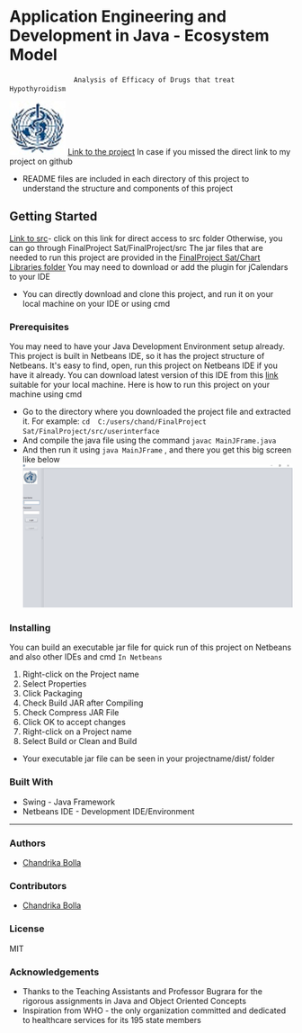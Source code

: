 # Application Engineering and Development in Java - Ecosystem Model
```
                Analysis of Efficacy of Drugs that treat Hypothyroidism
```
![](images/who-logo.jpg)
 [Link to the project](https://github.com/chandrikabolla/aed_project) In case if you missed the direct link to my project on github
 * README files are included in each directory of this project to understand the structure and components of this project
## Getting Started
 [Link to src](https://github.com/chandrikabolla/aed_project/tree/master/FinalProject%20Sat/FinalProject/src)- click on this link for direct access to src folder 
Otherwise, you can go through FinalProject Sat/FinalProject/src
The jar files that are needed to run this project are provided in the  [FinalProject Sat/Chart Libraries folder](https://github.com/chandrikabolla/aed_project/tree/master/FinalProject%20Sat/Chart%20Libraries) 
You may need to download or add the plugin for jCalendars to your IDE 
* You can directly download and clone this project, and run it on your local machine on your IDE or using cmd
### Prerequisites
You may need to have your Java Development Environment setup already.
This project is built in Netbeans IDE, so it has the project structure of Netbeans. It's easy to find, open, run this project on Netbeans IDE if you have it already.
You can download latest version of this IDE from this [link](https://netbeans.org/downloads/) suitable for your local machine.
 Here is how to run this project on your machine using cmd
* Go to the directory where you downloaded the project file and extracted it.
 For example: `cd  C:/users/chand/FinalProject Sat/FinalProject/src/userinterface `
* And compile the java file using the command `javac MainJFrame.java` 
* And then run it using `java MainJFrame` , and there you get this big screen like below
![](images/homepage.png)

 
### Installing
You can build an executable jar file for quick run of this project on Netbeans and also other IDEs and cmd
`` In Netbeans ``
1. Right-click on the Project name
2. Select Properties
3. Click Packaging
4. Check Build JAR after Compiling
5. Check Compress JAR File
6. Click OK to accept changes
7. Right-click on a Project name
8. Select Build or Clean and Build
* Your executable jar file can be seen in your projectname/dist/ folder

### Built With
* Swing - Java Framework
* Netbeans IDE - Development IDE/Environment

---

### Authors
* [Chandrika Bolla](https://github.com/chandrikabolla) 
### Contributors
* [Chandrika Bolla](https://github.com/chandrikabolla)
### License
MIT
### Acknowledgements
* Thanks to the Teaching Assistants and Professor Bugrara for the rigorous assignments in Java and Object Oriented Concepts
* Inspiration from WHO - the only organization committed and dedicated to healthcare services for its 195 state members
